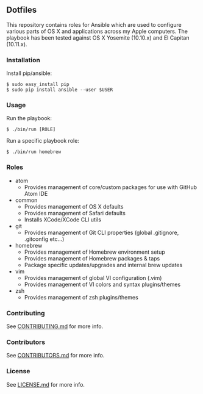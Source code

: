 ## Dotfiles

This repository contains roles for Ansible which are used to configure various parts of OS X and applications across my
Apple computers. The playbook has been tested against OS X Yosemite (10.10.x) and El Capitan (10.11.x).

### Installation

Install pip/ansible:
```shell
$ sudo easy_install pip
$ sudo pip install ansible --user $USER
```

### Usage

Run the playbook:
```shell
$ ./bin/run [ROLE]
```

Run a specific playbook role:
```shell
$ ./bin/run homebrew
```

### Roles

* atom
    * Provides management of core/custom packages for use with GitHub Atom IDE
* common
    * Provides management of OS X defaults
    * Provides management of Safari defaults
    * Installs XCode/XCode CLI utils
* git
    * Provides management of Git CLI properties (global .gitignore, .gitconfig etc...)
* homebrew
    * Provides management of Homebrew environment setup
    * Provides management of Homebrew packages & taps
    * Package specific updates/upgrades and internal brew updates
* vim
    * Provides management of global VI configuration (.vim)
    * Provides management of VI colors and syntax plugins/themes
* zsh
    * Provides management of zsh plugins/themes

### Contributing
See [CONTRIBUTING.md](CONTRIBUTING.md) for more info.

### Contributors
See [CONTRIBUTORS.md](CONTRIBUTORS.md) for more info.

### License
See [LICENSE.md](LICENSE.md) for more info.
